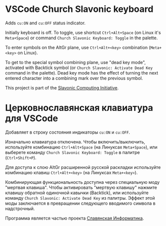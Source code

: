 # VSCode Church Slavonic keyboard

Adds `cu:ON` and `cu:OFF` status indicator.

Initially keyboard is off. To toggle, use shortcut `Ctrl+Alt+Space`
(on Linux it's `Meta+Space`) or command `Church Slavonic Keyboard: Toggle`
in the palette.

To enter symbols on the AltGr plane, use `Ctrl+Alt+<key>` combination (`Meta+<key>` on Linux).

To get to the special symbol combining plane, use "dead key mode", activated with Backtick
symbol (or `Church Slavonic: Activate Dead Key` command in the palette).
Dead key mode has the effect of turning the next entered character into a combining mark over the previous symbol.

This project is part of the [Slavonic Computing Initiative](https://sci.ponomar.net).

# Церковнославянская клавиатура для VSCode

Добавляет в строку состояния индикаторы `cu:ON` и `cu:OFF`.

Изначально клавиатура отключена. Чтобы включить/выключить, используйте
комбинацию `Ctrl+Alt+Space` (на Линуксах `Meta+Space`), или
выберете команду `Church Slavonic Keyboard: Toggle` в палитре (`Ctrl+Shift+P`).

Для доступа к слою AltGr расширенной русской раскладки используйте комбинацию клавиш
`Ctrl+Alt+<key>` (на Линуксах `Meta+<key>`).

Комбинирующая функциональность доступна через специальную моду "мертвая клавиша". Чтобы активировать
"мертвую клавишу" нажмите клавишу обратной одиночной кавычки (Backtick), или
используйте команду `Church Slavonic: Activate Dead Key` из палитры.
Эффект этой моды заключается в превращении следующего вводимого символа в надстрочный.

Программа является частью проекта [Славянская Информатика](https://sci.ponomar.net/ru).
